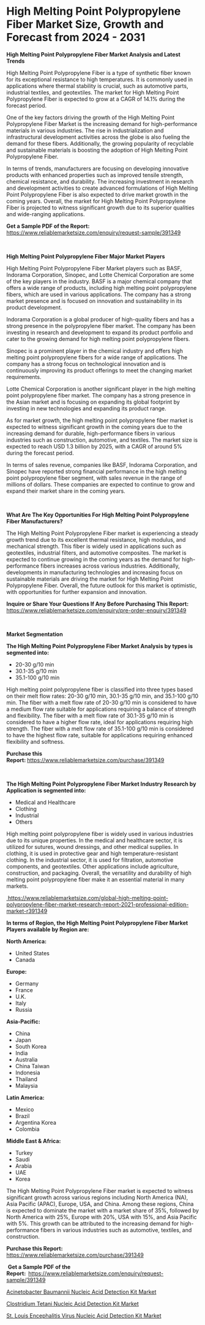 <p><h1>High Melting Point Polypropylene Fiber Market Size, Growth and Forecast from 2024 - 2031</h1></p><p><strong>High Melting Point Polypropylene Fiber Market Analysis and Latest Trends</strong></p>
<p><p>High Melting Point Polypropylene Fiber is a type of synthetic fiber known for its exceptional resistance to high temperatures. It is commonly used in applications where thermal stability is crucial, such as automotive parts, industrial textiles, and geotextiles. The market for High Melting Point Polypropylene Fiber is expected to grow at a CAGR of 14.1% during the forecast period.</p><p>One of the key factors driving the growth of the High Melting Point Polypropylene Fiber Market is the increasing demand for high-performance materials in various industries. The rise in industrialization and infrastructural development activities across the globe is also fueling the demand for these fibers. Additionally, the growing popularity of recyclable and sustainable materials is boosting the adoption of High Melting Point Polypropylene Fiber.</p><p>In terms of trends, manufacturers are focusing on developing innovative products with enhanced properties such as improved tensile strength, chemical resistance, and durability. The increasing investment in research and development activities to create advanced formulations of High Melting Point Polypropylene Fiber is also expected to drive market growth in the coming years. Overall, the market for High Melting Point Polypropylene Fiber is projected to witness significant growth due to its superior qualities and wide-ranging applications.</p></p>
<p><strong>Get a Sample PDF of the Report:&nbsp;</strong> <a href="https://www.reliablemarketsize.com/enquiry/request-sample/391349">https://www.reliablemarketsize.com/enquiry/request-sample/391349</a></p>
<p>&nbsp;</p>
<p><strong>High Melting Point Polypropylene Fiber Major Market Players</strong></p>
<p><p>High Melting Point Polypropylene Fiber Market players such as BASF, Indorama Corporation, Sinopec, and Lotte Chemical Corporation are some of the key players in the industry. BASF is a major chemical company that offers a wide range of products, including high melting point polypropylene fibers, which are used in various applications. The company has a strong market presence and is focused on innovation and sustainability in its product development.</p><p>Indorama Corporation is a global producer of high-quality fibers and has a strong presence in the polypropylene fiber market. The company has been investing in research and development to expand its product portfolio and cater to the growing demand for high melting point polypropylene fibers.</p><p>Sinopec is a prominent player in the chemical industry and offers high melting point polypropylene fibers for a wide range of applications. The company has a strong focus on technological innovation and is continuously improving its product offerings to meet the changing market requirements.</p><p>Lotte Chemical Corporation is another significant player in the high melting point polypropylene fiber market. The company has a strong presence in the Asian market and is focusing on expanding its global footprint by investing in new technologies and expanding its product range.</p><p>As for market growth, the high melting point polypropylene fiber market is expected to witness significant growth in the coming years due to the increasing demand for durable, high-performance fibers in various industries such as construction, automotive, and textiles. The market size is expected to reach USD 1.3 billion by 2025, with a CAGR of around 5% during the forecast period.</p><p>In terms of sales revenue, companies like BASF, Indorama Corporation, and Sinopec have reported strong financial performance in the high melting point polypropylene fiber segment, with sales revenue in the range of millions of dollars. These companies are expected to continue to grow and expand their market share in the coming years.</p></p>
<p>&nbsp;</p>
<p><strong>What Are The Key Opportunities For High Melting Point Polypropylene Fiber Manufacturers?</strong></p>
<p><p>The High Melting Point Polypropylene Fiber market is experiencing a steady growth trend due to its excellent thermal resistance, high modulus, and mechanical strength. This fiber is widely used in applications such as geotextiles, industrial filters, and automotive composites. The market is expected to continue growing in the coming years as the demand for high-performance fibers increases across various industries. Additionally, developments in manufacturing technologies and increasing focus on sustainable materials are driving the market for High Melting Point Polypropylene Fiber. Overall, the future outlook for this market is optimistic, with opportunities for further expansion and innovation.</p></p>
<p><strong>Inquire or Share Your Questions If Any Before Purchasing This Report:</strong> <a href="https://www.reliablemarketsize.com/enquiry/pre-order-enquiry/391349">https://www.reliablemarketsize.com/enquiry/pre-order-enquiry/391349</a></p>
<p>&nbsp;</p>
<p><strong>Market Segmentation</strong></p>
<p><strong>The High Melting Point Polypropylene Fiber Market Analysis by types is segmented into:</strong></p>
<p><ul><li>20-30 g/10 min</li><li>30.1-35 g/10 min</li><li>35.1-100 g/10 min</li></ul></p>
<p><p>High melting point polypropylene fiber is classified into three types based on their melt flow rates: 20-30 g/10 min, 30.1-35 g/10 min, and 35.1-100 g/10 min. The fiber with a melt flow rate of 20-30 g/10 min is considered to have a medium flow rate suitable for applications requiring a balance of strength and flexibility. The fiber with a melt flow rate of 30.1-35 g/10 min is considered to have a higher flow rate, ideal for applications requiring high strength. The fiber with a melt flow rate of 35.1-100 g/10 min is considered to have the highest flow rate, suitable for applications requiring enhanced flexibility and softness.</p></p>
<p><strong>Purchase this Report:&nbsp;</strong><a href="https://www.reliablemarketsize.com/purchase/391349">https://www.reliablemarketsize.com/purchase/391349</a></p>
<p>&nbsp;</p>
<p><strong>The High Melting Point Polypropylene Fiber Market Industry Research by Application is segmented into:</strong></p>
<p><ul><li>Medical and Healthcare</li><li>Clothing</li><li>Industrial</li><li>Others</li></ul></p>
<p><p>High melting point polypropylene fiber is widely used in various industries due to its unique properties. In the medical and healthcare sector, it is utilized for sutures, wound dressings, and other medical supplies. In clothing, it is used in protective gear and high temperature-resistant clothing. In the industrial sector, it is used for filtration, automotive components, and geotextiles. Other applications include agriculture, construction, and packaging. Overall, the versatility and durability of high melting point polypropylene fiber make it an essential material in many markets.</p></p>
<p><a href="https://www.reliablemarketsize.com/global-high-melting-point-polypropylene-fiber-market-research-report-2021-professional-edition-market-r391349">&nbsp;https://www.reliablemarketsize.com/global-high-melting-point-polypropylene-fiber-market-research-report-2021-professional-edition-market-r391349</a></p>
<p><strong>In terms of Region, the High Melting Point Polypropylene Fiber Market Players available by Region are:</strong></p>
<p>
    <p> <strong> North America: </strong>
        <ul>
            <li>United States</li>
            <li>Canada</li>
        </ul>
        </p> 
    <p> <strong> Europe: </strong>
        <ul>
            <li>Germany</li>
            <li>France</li>
            <li>U.K.</li>
            <li>Italy</li>
            <li>Russia</li>
        </ul>
        </p> 
    <p> <strong> Asia-Pacific: </strong>
        <ul>
            <li>China</li>
            <li>Japan</li>
            <li>South Korea</li>
            <li>India</li>
            <li>Australia</li>
            <li>China Taiwan</li>
            <li>Indonesia</li>
            <li>Thailand</li>
            <li>Malaysia</li>
        </ul>
        </p> 
    <p> <strong> Latin America: </strong>
        <ul>
            <li>Mexico</li>
            <li>Brazil</li>
            <li>Argentina Korea</li>
            <li>Colombia</li>
        </ul>
        </p> 
    <p> <strong> Middle East & Africa: </strong>
        <ul>
            <li>Turkey</li>
            <li>Saudi</li>
            <li>Arabia</li>
            <li>UAE</li>
            <li>Korea</li>
        </ul>
    </p>
    </p>
<p><p>The High Melting Point Polypropylene Fiber market is expected to witness significant growth across various regions including North America (NA), Asia Pacific (APAC), Europe, USA, and China. Among these regions, China is expected to dominate the market with a market share of 35%, followed by North America with 25%, Europe with 20%, USA with 15%, and Asia Pacific with 5%. This growth can be attributed to the increasing demand for high-performance fibers in various industries such as automotive, textiles, and construction.</p></p>
<p><strong>Purchase this Report: </strong><a href="https://www.reliablemarketsize.com/purchase/391349">https://www.reliablemarketsize.com/purchase/391349</a></p>
<p>&nbsp;<strong>Get a Sample PDF of the Report:&nbsp;&nbsp;</strong><a href="https://www.reliablemarketsize.com/enquiry/request-sample/391349">https://www.reliablemarketsize.com/enquiry/request-sample/391349</a></p>
<p><strong></strong></p>
<p><p><a href="https://github.com/JosephMorgnmelgfbX/Market-Research-Report-List-1/blob/main/acinetobacter-baumannii-nucleic-acid-detection-kit-market.md">Acinetobacter Baumannii Nucleic Acid Detection Kit Market</a></p><p><a href="https://github.com/Gilanghao0/Market-Research-Report-List-1/blob/main/clostridium-tetani-nucleic-acid-detection-kit-market.md">Clostridium Tetani Nucleic Acid Detection Kit Market</a></p><p><a href="https://github.com/BraidenLucas2019/Market-Research-Report-List-1/blob/main/st-louis-encephalitis-virus-nucleic-acid-detection-kit-market.md">St. Louis Encephalitis Virus Nucleic Acid Detection Kit Market</a></p></p>